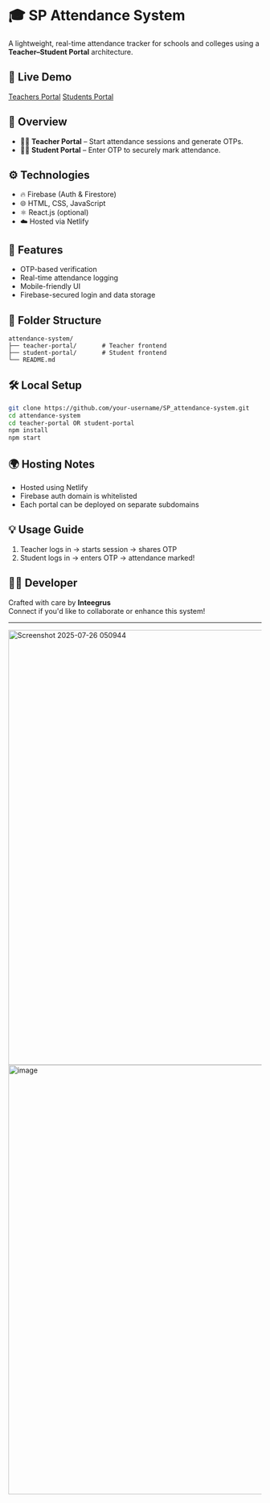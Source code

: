 # 🎓 SP Attendance System

A lightweight, real-time attendance tracker for schools and colleges using a **Teacher–Student Portal** architecture.

## 🔗 Live Demo

[Teachers Portal]([https://ece-b-teacher-attendance.netlify.app/])
[Students Portal]([https://ece-b-student-attendance.netlify.app/])

## 📌 Overview

- 👩‍🏫 **Teacher Portal** – Start attendance sessions and generate OTPs.  
- 🧑‍🎓 **Student Portal** – Enter OTP to securely mark attendance.

## ⚙️ Technologies

- 🔥 Firebase (Auth & Firestore)  
- 🌐 HTML, CSS, JavaScript  
- ⚛️ React.js (optional)  
- ☁️ Hosted via Netlify

## 🚀 Features

- OTP-based verification  
- Real-time attendance logging  
- Mobile-friendly UI  
- Firebase-secured login and data storage

## 📁 Folder Structure

```
attendance-system/
├── teacher-portal/       # Teacher frontend
├── student-portal/       # Student frontend
└── README.md
```

## 🛠️ Local Setup

```bash
git clone https://github.com/your-username/SP_attendance-system.git
cd attendance-system
cd teacher-portal OR student-portal
npm install
npm start
```

## 🌍 Hosting Notes

- Hosted using Netlify  
- Firebase auth domain is whitelisted  
- Each portal can be deployed on separate subdomains

## 💡 Usage Guide

1. Teacher logs in → starts session → shares OTP  
2. Student logs in → enters OTP → attendance marked!

## 👩‍💻 Developer

Crafted with care by **Inteegrus**  
Connect if you'd like to collaborate or enhance this system!

---
<img width="1882" height="865" alt="Screenshot 2025-07-26 050944" src="https://github.com/user-attachments/assets/4a1a60e6-d79e-44be-8284-360bfa3eb2ea" />
<img width="1899" height="854" alt="image" src="https://github.com/user-attachments/assets/e56029bc-c64e-4b31-8c66-c975251b7505" />



